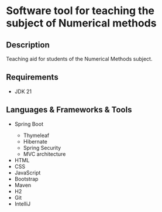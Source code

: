 <h1>Software tool for teaching the subject of Numerical methods</h1>
<h2>Description</h2>
<p>
 <p>Teaching aid for students of the Numerical Methods subject.</p>
  <ul>
  
    
  </ul>
</p>
<h2>Requirements</h2>
    <ul>
      <li>JDK 21</li>
    </ul>

<h2>Languages & Frameworks & Tools</h2>
<ul>
  <li>Spring Boot</li>
    <ul>
      <li>Thymeleaf</li>
      <li>Hibernate</li>
      <li>Spring Security</li>
      <li>MVC architecture</li>
    </ul>
  <li>HTML</li>
  <li>CSS</li>
  <li>JavaScript</li>
  <li>Bootstrap</li>
  <li>Maven</li>
  <li>H2</li>
  <li>Git</li>
  <li>IntelliJ</li>
</ul>
